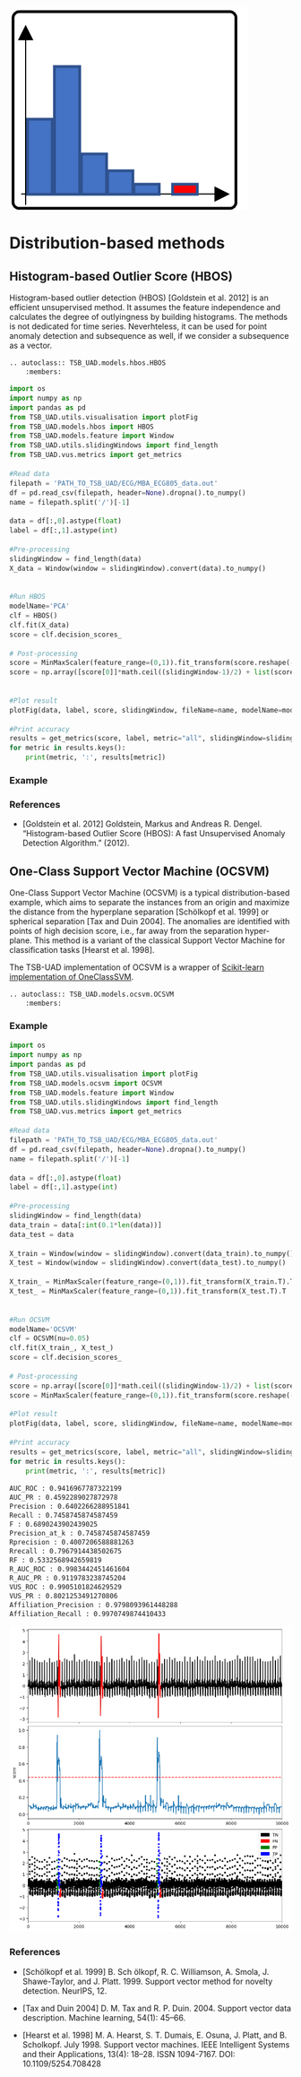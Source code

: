 ![icon](../../assets/method_icons/distrib.png "icon")
# Distribution-based methods

## Histogram-based Outlier Score (HBOS)

Histogram-based outlier detection (HBOS) [Goldstein et al. 2012] is an efficient unsupervised method. It assumes the feature independence and calculates the degree of outlyingness by building histograms. The methods is not dedicated for time series. Neverhteless, it can be used for point anomaly detection and subsequence as well, if we consider a subsequence as a vector.

```{eval-rst}  
.. autoclass:: TSB_UAD.models.hbos.HBOS
    :members:

```

```python
import os
import numpy as np
import pandas as pd
from TSB_UAD.utils.visualisation import plotFig
from TSB_UAD.models.hbos import HBOS
from TSB_UAD.models.feature import Window
from TSB_UAD.utils.slidingWindows import find_length
from TSB_UAD.vus.metrics import get_metrics

#Read data
filepath = 'PATH_TO_TSB_UAD/ECG/MBA_ECG805_data.out'
df = pd.read_csv(filepath, header=None).dropna().to_numpy()
name = filepath.split('/')[-1]

data = df[:,0].astype(float)
label = df[:,1].astype(int)

#Pre-processing    
slidingWindow = find_length(data)
X_data = Window(window = slidingWindow).convert(data).to_numpy()


#Run HBOS
modelName='PCA'
clf = HBOS()
clf.fit(X_data)
score = clf.decision_scores_

# Post-processing
score = MinMaxScaler(feature_range=(0,1)).fit_transform(score.reshape(-1,1)).ravel()
score = np.array([score[0]]*math.ceil((slidingWindow-1)/2) + list(score) + [score[-1]]*((slidingWindow-1)//2))


#Plot result
plotFig(data, label, score, slidingWindow, fileName=name, modelName=modelName) 

#Print accuracy
results = get_metrics(score, label, metric="all", slidingWindow=slidingWindow)
for metric in results.keys():
    print(metric, ':', results[metric])
```

### Example

### References

* [Goldstein et al. 2012] Goldstein, Markus and Andreas R. Dengel. “Histogram-based Outlier Score (HBOS): A fast Unsupervised Anomaly Detection Algorithm.” (2012).


## One-Class Support Vector Machine (OCSVM)

One-Class Support Vector Machine (OCSVM) is a typical distribution-based example, which aims to separate the instances from an origin and maximize the distance from the hyperplane separation [Schölkopf et al. 1999] or spherical separation [Tax and Duin 2004]. The anomalies are identified with points of high decision score, i.e., far away from the separation hyper-plane. This method is a variant of the classical Support Vector Machine for classification tasks [Hearst et al. 1998].

The TSB-UAD implementation of OCSVM is a wrapper of [Scikit-learn implementation of OneClassSVM](https://scikit-learn.org/stable/modules/generated/sklearn.svm.OneClassSVM.html).


```{eval-rst}  
.. autoclass:: TSB_UAD.models.ocsvm.OCSVM
    :members:

```

### Example

```python
import os
import numpy as np
import pandas as pd
from TSB_UAD.utils.visualisation import plotFig
from TSB_UAD.models.ocsvm import OCSVM
from TSB_UAD.models.feature import Window
from TSB_UAD.utils.slidingWindows import find_length
from TSB_UAD.vus.metrics import get_metrics

#Read data
filepath = 'PATH_TO_TSB_UAD/ECG/MBA_ECG805_data.out'
df = pd.read_csv(filepath, header=None).dropna().to_numpy()
name = filepath.split('/')[-1]

data = df[:,0].astype(float)
label = df[:,1].astype(int)

#Pre-processing    
slidingWindow = find_length(data)
data_train = data[:int(0.1*len(data))]
data_test = data

X_train = Window(window = slidingWindow).convert(data_train).to_numpy()
X_test = Window(window = slidingWindow).convert(data_test).to_numpy()

X_train_ = MinMaxScaler(feature_range=(0,1)).fit_transform(X_train.T).T
X_test_ = MinMaxScaler(feature_range=(0,1)).fit_transform(X_test.T).T


#Run OCSVM
modelName='OCSVM'
clf = OCSVM(nu=0.05)
clf.fit(X_train_, X_test_)
score = clf.decision_scores_

# Post-processing
score = np.array([score[0]]*math.ceil((slidingWindow-1)/2) + list(score) + [score[-1]]*((slidingWindow-1)//2))
score = MinMaxScaler(feature_range=(0,1)).fit_transform(score.reshape(-1,1)).ravel()

#Plot result
plotFig(data, label, score, slidingWindow, fileName=name, modelName=modelName) 

#Print accuracy
results = get_metrics(score, label, metric="all", slidingWindow=slidingWindow)
for metric in results.keys():
    print(metric, ':', results[metric])
```
```
AUC_ROC : 0.9416967787322199
AUC_PR : 0.4592289027872978
Precision : 0.6402266288951841
Recall : 0.7458745874587459
F : 0.6890243902439025
Precision_at_k : 0.7458745874587459
Rprecision : 0.4007206588881263
Rrecall : 0.7967914438502675
RF : 0.5332568942659819
R_AUC_ROC : 0.9983442451461604
R_AUC_PR : 0.9119783238745204
VUS_ROC : 0.9905101824629529
VUS_PR : 0.8021253491270806
Affiliation_Precision : 0.9798093961448288
Affiliation_Recall : 0.9970749874410433
```
![Result](../../assets/method_results/OCSVM.png "OCSVM Result")

### References

* [Schölkopf et al. 1999] B. Sch ̈olkopf, R. C. Williamson, A. Smola, J. Shawe-Taylor, and J. Platt. 1999. Support vector method for novelty detection. NeurIPS, 12.

* [Tax and Duin 2004] D. M. Tax and R. P. Duin. 2004. Support vector data description. Machine learning, 54(1): 45–66.

* [Hearst et al. 1998] M. A. Hearst, S. T. Dumais, E. Osuna, J. Platt, and B. Scholkopf. July 1998. Support vector machines. IEEE Intelligent Systems and their Applications, 13(4): 18–28. ISSN 1094-7167. DOI: 10.1109/5254.708428